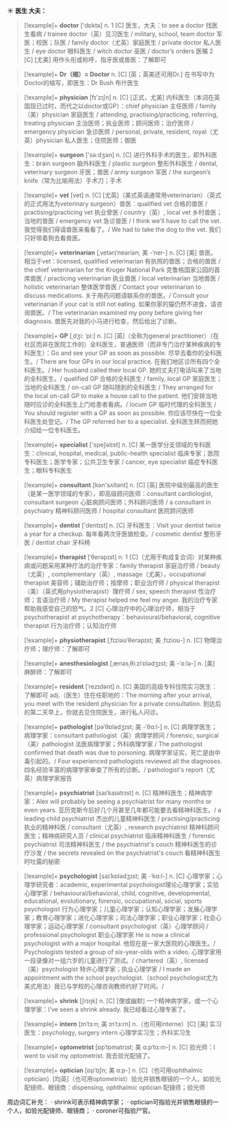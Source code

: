 ☀ <span class="category">**医生 大夫：**</span>
>[!example]+ <span class="vocabulary">**doctor**</span> ['dɒktə] 
> <span class="definition">n. 1 [C] 医生，大夫：</span>to see a doctor 找医生看病 / trainee doctor（英）见习医生 / military, school, team doctor 军医；校医；队医 / family doctor（尤英）家庭医生 / private doctor 私人医生 / eye doctor 眼科医生 / witch doctor 巫医 / doctor’s orders 医嘱 <span class="definition">2 [C] [尤美] 用作头衔或称呼，指牙医或兽医：</span>了解即可

>[!example]+ <span class="vocabulary">**Dr（缩）= Doctor**</span> 
> <span class="definition">n. [C] [英；英美还可用Dr.] 在书写中为Doctor的缩写，即医生：</span>Dr Bush 布什医生

>[!example]+ <span class="vocabulary">**physician**</span> [fɪ'zɪʃn] 
> <span class="definition">n. [C] [正式，尤美] 内科医生（本词在英国现已过时，而代之以doctor或GP）：</span>chief physician 主任医师 / family（美）physician 家庭医生 / attending, practising/practicing, referring, treating physician 主治医师；执业医师；顾问医师；治疗医师 / emergency physician 急诊医师 / personal, private, resident, royal（尤英）physician 私人医生；住院医师；御医

>[!example]+ <span class="vocabulary">**surgeon**</span> ['sə:dӡən] 
> <span class="definition">n. [C] 进行外科手术的医生，即外科医生：</span>brain surgeon 脑外科医生 / plastic surgeon 整形外科医生 / dental, veterinary surgeon 牙医；兽医 / army surgeon 军医 / the surgeon’s knife（常为比喻用法）手术刀；手术
                      
>[!example]+ <span class="vocabulary">**vet**</span> [vet]
> <span class="definition">n. [C] [尤英]（美式英语通常用veterinarian）（英式的正式用法为veterinary surgeon）兽医：</span>qualified vet 合格的兽医 / practising/practicing vet 执业曾医 / country（英）, local vet 乡村兽医；当地的兽医 / emergency vet 急诊兽医 / I think we'll have to call the vet. 我觉得我们得请兽医来看看了。/ We had to take the dog to the vet. 我们只好带着狗去看兽医。
           
>[!example]+ <span class="vocabulary">**veterinarian**</span> [ˌvetərɪˈneəriən; 美 -ˈner-]
> <span class="definition">n. [C] [美] 兽医。相当于vet：</span>licensed, qualified veterinarian 有执照的兽医；合格的兽医 / the chief veterinarian for the Kruger National Park 克鲁格国家公园的首席兽医 / practicing veterinarian 执业兽医 / local veterinarian 当地兽医 / holistic veterinarian 整体医学兽医 / Contact your veterinarian to discuss medications. 关于用药问题请联系你的兽医。/ Consult your veterinarian if your cat is still not eating. 如果你家的猫仍然不进食，请咨询兽医。/ The veterinarian examined my pony before giving her diagnosis. 兽医先对我的小马进行检查，然后给出了诊断。

>[!example]+ <span class="vocabulary">**GP**</span> [ˌdʒi: ˈpi:]
> <span class="definition">n. [C] [英]（全称为general practitioner）（在社区而非在医院工作的）全科医生，普通医师（而非专门治疗某种疾病的专科医生）：</span>Go and see your GP as soon as possible. 尽早去看你的全科医生。/ There are four GPs in our local practice. 在我们地区诊所有四个全科医生。/ Her husband called their local GP. 她的丈夫打电话叫来了当地的全科医生。/ qualified GP 合格的全科医生 / family, local GP 家庭医生；当地的全科医生 / on-call GP 随叫随到的全科医生 / They arranged for the local on-call GP to make a house call to the patient. 他们安排当地随时应诊的全科医生上门给患者看病。/ locum GP 临时代理的全科医生 / You should register with a GP as soon as possible. 你应该尽快在一位全科医生处登记。/ The GP referred her to a specialist. 全科医生转而把她介绍给一位专科医生。

>[!example]+ <span class="vocabulary">**specialist**</span> ['speʃəlɪst] 
> <span class="definition">n. [C] 某一医学分支领域的专科医生：</span>clinical, hospital, medical, public-health specialist 临床专家；医院专科医生；医学专家；公共卫生专家 / cancer, eye specialist 癌症专科医生；眼科专科医生

>[!example]+ <span class="vocabulary">**consultant**</span> [kən'sʌltənt] 
> <span class="definition">n. [C] [英] 医院中级别最高的医生（是某一医学领域的专家），即高级顾问医师：</span>consultant cardiologist, consultant surgeon 心脏病顾问医师；外科顾问医师 / a consultant in psychiatry 精神科顾问医师 / hospital consultant 医院顾问医师

>[!example]+ <span class="vocabulary">**dentist**</span> ['dentɪst] 
> <span class="definition">n. [C] 牙科医生：</span>Visit your dentist twice a year for a checkup. 每年看两次牙医做检查。/ cosmetic dentist 整形牙医 / dentist chair 牙科椅 
           
>[!example]+ <span class="vocabulary">**therapist**</span> [ˈθerəpɪst]
> <span class="definition">n. 1 [C]（尤用于构成复合词）对某种疾病或问题采用某种疗法的治疗专家：</span>family therapist 家庭治疗师 / beauty（尤英）, complementary（英）, massage（尤美），occupational therapist 美容师；辅助治疗师；按摩师；职业治疗师 / physical therapist（美）（英式用physiotherapist）理疗师 / sex, speech therapist 性治疗师；言语治疗师 / My therapist helped me feel my anger. 我的治疗专家帮助我感受自己的怒气。<span class="definition">2 [C] 心理治疗中的心理治疗师，相当于psychotherapist at psychotherapy：</span>behavioural/behavioral, cognitive therapist 行为治疗师；认知治疗师
                      
>[!example]+ <span class="vocabulary">**physiotherapist**</span> [ˌfɪziəʊˈθerəpɪst; 美 ˌfɪzioʊ-]
> <span class="definition">n. [C] 物理治疗师；理疗师：</span>了解即可

>[!example]+ <span class="vocabulary">**anesthesiologist**</span> [ˌænəsˌθi:ziˈɒlədʒɪst; 美 -ˈɑ:lə-]
> <span class="definition">n. [美] 麻醉师：</span>了解即可
           
>[!example]+ <span class="vocabulary">**resident**</span> [ˈrezɪdənt]
> <span class="definition">n. [C] 美国的高级专科住院实习医生：</span>了解即可 <span class="definition">adj.（医生）住在任职地的：</span>The morning after your arrival, you meet with the resident physician for a private consultation. 到达后的第二天早上，你就去见住院医生，进行私人问诊。
           
>[!example]+ <span class="vocabulary">**pathologist**</span> [pəˈθɒlədʒɪst; 美 -ˈθɑ:l-]
> <span class="definition">n. [C] 病理学医生；病理学家：</span>consultant pathologist（英）病理学顾问 / forensic, surgical（美）pathologist 法医病理学家；外科病理学家 / The pathologist confirmed that death was due to poisoning. 病理学家证实，死亡是由中毒引起的。/ Four experienced pathologists reviewed all the diagnoses. 四名经验丰富的病理学家审查了所有的诊断。/ pathologist's report（尤英）病理学家报告
           
>[!example]+ <span class="vocabulary">**psychiatrist**</span> [saɪˈkaɪətrɪst]
> <span class="definition">n. [C] 精神科医生；精神病学家：</span>Alex will probably be seeing a psychiatrist for many months or even years. 亚历克斯今后好几个月甚至几年都可能要去看精神科医生。/ a leading child psychiatrist 杰出的儿童精神科医生 / practising/practicing 执业的精神科医 / consultant（尤英）, research psychiatrist 精神科顾问医生；精神病研究人员 / clinical psychiatrist 临床精神科医生 / forensic psychiatrist 司法精神科医生 / the psychiatrist's couch 精神科医生的诊疗沙发 / the secrets revealed on the psychiatrist's couch 看精神科医生时吐露的秘密
           
>[!example]+ <span class="vocabulary">**psychologist**</span> [saɪˈkɒlədʒɪst; 美 -ˈkɑ:l-]
> <span class="definition">n. [C] 心理学家；心理学研究者：</span>academic, experimental psychologist理论心理学家；实验心理学家 / behavioural/behavioral, child, cognitive, developmental, educational, evolutionary, forensic, occupational, social, sports psychologist 行为心理学家；儿童心理学家；认知心理学家；发展心理学家；教育心理学家；进化心理学家；司法心理学家；职业心理学家；社会心理学家；运动心理学家 / consultant psychologist（英）心理学顾问 / professional psychologist 职业心理学家 He is now a clinical psychologist with a major hospital. 他现在是一家大医院的心理医生。/ Psychologists tested a group of six-year-olds with a video. 心理学家用一段录像对一组六岁的儿童进行了测试。/ chartered（英）, licensed（美）psychologist 特许心理学家；执业心理学家 / I made an appointment with the school psychologist.（school psychologist尤为美式用法）我已与学校的心理咨询教师约好了时间。/

>[!example]+ <span class="vocabulary">**shrink**</span> [ʃrɪŋk] 
> <span class="definition">n. [C] [俚或幽默] 一个精神病学家，或一个心理学家：</span>I’ve seen a shrink already. 我已经看过心理专家了。
           
>[!example]+ <span class="vocabulary">**intern**</span> [ɪnˈtɜ:n; 美 ɪnˈtɜ:rn]
> <span class="definition">n.（也可用interne）[C] [美] 实习医生：</span>psychology, surgery intern 心理学实习生；外科实习生
          
>[!example]+ <span class="vocabulary">**optometrist**</span> [ɒpˈtɒmətrɪst; 美 ɑ:pˈtɑ:m-]
> <span class="definition">n. [C] 验光师：</span>I went to visit my optometrist. 我去验光配镜了。

>[!example]+ <span class="vocabulary">**optician**</span> [ɒpˈtɪʃn; 美 ɑ:p-]
> <span class="definition">n. [C]（也可用ophthalmic optician）[均英]（也可用optometrist）验光并销售眼镜的一个人，如验光配镜师、眼镜商：</span>dispensing, ophthalmic optician 配镜师；验光师

周边词汇补充：
· shrink可表示精神病学家；
· optician可指验光并销售眼镜的一个人，如验光配镜师、眼镜商；
· coroner可指验尸官。

